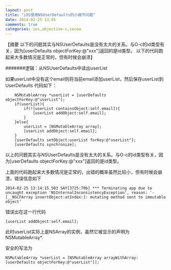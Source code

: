 ```yaml
---
layout: post
title: "iOS使用NSUserDefaults的小细节问题"
date: 2014-02-25 13:45
comments: true
categories: ios,objective-c,cocoa
---
```

【摘要 以下的问题其实与NSUserDefaults是没有太大的关系。与O-c的id类型有关，因为[userDefaults objectForKey:@"xxx"]返回的是id类型。 以下的代码跑起来大多数情况是正常的，但有时候会崩溃】



#######逻辑：从NSUserDefaults中读出userList

如果userList中没有这个email则将当前email添加userList，然后保存userList到UserDefaults
代码如下：

```objc
    NSMutableArray *userList = [userDefaults objectForKey:@"userList"];
    if(userList){
        if(![userList containsObject:self.email]){
            [userList addObject:self.email];
        }
    }else{
        userList = [NSMutableArray array];
        [userList addObject:self.email];
    }
    [userDefaults setObject:userList forKey:@"userList"];
    [userDefaults synchronize];
```

以上的问题其实与NSUserDefaults是没有太大的关系。与O-c的id类型有关，因为[userDefaults objectForKey:@"xxx"]返回的是id类型。

上面的代码跑起来大多数情况是正常的，出错的概率虽然比较小，但有时候会崩溃，错误信息如下

    2014-02-25 13:14:15.503 SAY[3725:70b] *** Terminating app due to uncaught exception 'NSInternalInconsistencyException', reason: '-[__NSCFArray insertObject:atIndex:]: mutating method sent to immutable object'

错误出在这一行代码

    [userList addObject:self.email];

此时userList实际上是NSArray的实例，虽然它被显示的声明为NSMutableArray*.

安全的写法为

    NSMutableArray *userList = [NSMutableArray arrayWithArray:[userDefaults objectForKey:@"userList"]];